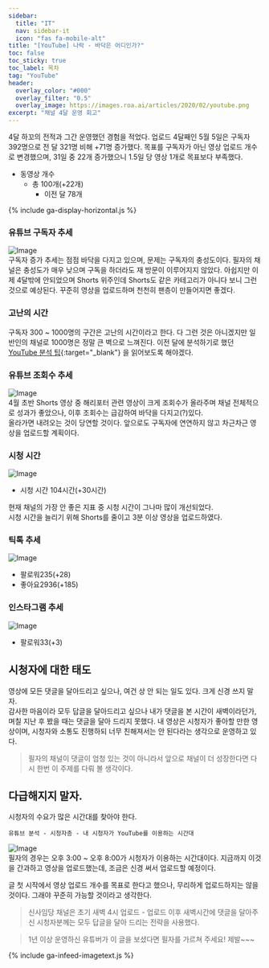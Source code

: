 ```yaml
---
sidebar:
  title: "IT"
  nav: sidebar-it
  icon: "fas fa-mobile-alt"
title: "[YouTube] 나락 - 바닥은 어디인가?"
toc: false
toc_sticky: true
toc_label: 목차
tag: "YouTube"
header:
  overlay_color: "#000"
  overlay_filter: "0.5"
  overlay_image: https://images.roa.ai/articles/2020/02/youtube.png
excerpt: "채널 4달 운영 회고"
---
```

4달 하꼬의 전적과 그간 운영했던 경험을 적었다. 업로드 4달째인 5월 5일은 구독자 392명으로 전 달 321명 비해 +71명 증가했다.
목표를 구독자가 아닌 영상 업로드 개수로 변경했으며, 31일 중 22개 증가했으니 1.5일 당 영상 1개로 목표보다 부족했다.  
* 동영상 개수
  * 총 100개(+22개)
    * 이전 달 78개
    
{% include ga-display-horizontal.js %}

### 유튜브 구독자 추세
![Image](https://drive.google.com/uc?export=view&id=1ViSb6-DW4zz2jb8aWmrs0yykAcx7HyN4)   
구독자 증가 추세는 점점 바닥을 다지고 있으며, 문제는 구독자의 충성도이다. 필자의 채널은 충성도가 매우 낮으며 구독을 하더라도 재 방문이 이루어지지 않았다. 아쉽지만 이제 4달밖에 안되었으며 Shorts 위주인데 Shorts도 같은 카테고리가 아니다 보니 그런 것으로 예상된다. 꾸준히 영상을 업로드하며 천천히 팬층이 만들어지면 좋겠다.

### 고난의 시간
구독자 300 ~ 1000명의 구간은 고난의 시간이라고 한다. 다 그런 것은 아니겠지만 일반인의 채널로 1000명은 정말 큰 벽으로 느껴진다. 이전 달에 분석하기로 했던 [<i class="fas fa-link"></i> YouTube 분석 팁](https://support.google.com/youtube/answer/11912632?p=youtube_analytics_tips&visit_id=637843711200332089-1906177740&rd=1){:target="_blank"} 을 읽어보도록 해야겠다.

### 유튜브 조회수 추세
![Image](https://drive.google.com/uc?export=view&id=1wNsfSRiaByEXM7x5b_cqR-3MJCo2jCjw)  
4월 초반 Shorts 영상 중 해리포터 관련 영상이 크게 조회수가 올라주며 채널 전체적으로 성과가 좋았으나, 이후 조회수는 급감하여 바닥을 다지고(?)있다.  
올라가면 내려오는 것이 당연할 것이다. 앞으로도 구독자에 연연하지 않고 차근차근 영상을 업로드할 계획이다.

### 시청 시간
![Image](https://drive.google.com/uc?export=view&id=1Dr9zlAx2DRsW8UWQfc4UEXbQIYjvMUyN)  
* 시청 시간 104시간(+30시간)

현재 채널의 가장 안 좋은 지표 중 시청 시간이 그나마 많이 개선되었다.  
시청 시간을 늘리기 위해 Shorts를 줄이고 3분 이상 영상을 업로드하였다.

### 틱톡 추세
![Image](https://drive.google.com/uc?export=view&id=1YAMmovhJbAbJ4GE8s6xa84vOm9roiUvg)  
* 팔로워235(+28)
* 좋아요2936(+185)

### 인스타그램 추세
![Image](https://drive.google.com/uc?export=view&id=1u4TYL7R2nyPKkE-Dc85zUrcL0mMXP8mZ)  
* 팔로워33(+3)


## 시청자에 대한 태도
영상에 모든 댓글을 달아드리고 싶으나, 여건 상 안 되는 일도 있다. 크게 신경 쓰지 말자.  
감사한 마음이라 모두 답글을 달아드리고 싶으나 내가 댓글을 본 시간이 새벽이라던가, 며칠 지난 후 봤을 때는 댓글을 달아 드리지 못했다.
내 영상은 시청자가 좋아할 만한 영상이며, 시청자와 소통도 진행하되 너무 친해져서는 안 된다라는 생각으로 운영하고 있다.

> 필자의 채널이 댓글이 엄청 있는 것이 아니라서 앞으로 채널이 더 성장한다면 다시 한번 이 주제를 다뤄 볼 생각이다.  

## 다급해지지 말자.
시청자의 수요가 많은 시간대를 찾아야 한다. 
```
유튜브 분석 - 시청자층 - 내 시청자가 YouTube를 이용하는 시간대
```
![Image](https://drive.google.com/uc?export=view&id=1vS1HR4GPjSD88zGyQZyCVJ0tsWqcIFMr)  
필자의 경우는 오후 3:00 ~ 오후 8:00가 시청자가 이용하는 시간대이다. 지금까지 이것을 간과하고 영상을 업로드했는데, 조금은 신경 써서 업로드할 예정이다.

글 첫 시작에서 영상 업로드 개수를 목표로 한다고 했으나, 무리하게 업로드하지는 않을 것이다. 그래야 꾸준히 가능할 것이라고 생각한다. 

> 신사임당 채널은 초기 새벽 4시 업로드 - 업로드 이후 새벽시간에 댓글을 달아주신 시청자분께는 모두 답글을 달아 드리는 전략을 사용했다.

<!--
## 꾸미자
다른 유튜버의 정보에서 많이 공감한 것인데, 채널을 꾸며야 한다. 다른 사람이 봤을 때 이 채널은 `뭐가 있긴 있네?` 하는 정도로 꾸며야 한다. 
### 영상을 늘리자.
-- 쓰자
 
### 베너를 꾸미자.
-- 쓰자  
![Image](https://drive.google.com/uc?export=view&id=16FXEj4LZDIERcpl8UUz1qYEKOZGp_aJm)   
 
### 아이콘을 꾸미자.
-- 쓰자  
![Image](https://drive.google.com/uc?export=view&id=1qIk73oDfJPzZ_IMbsFbkv8H5-1c7Q2XQ)  
 
### 미리보기를 꾸미자.
![Image](https://drive.google.com/uc?export=view&id=11J01XTqgtnJ3-dbeCYoJj2l2z50hmLkd)  
유튜브 메인 페이지다. 어떤 미리보기가 눈에 띄는가? 

식당에 있는메뉴판을 보는 듯 하다. 눈에 띄어야 한다.


-- 쓰자

### 영상에 효과음을 넣자.
-- 쓰자

### 영상에 배경음을 넣자.
-- 쓰자

### 영상에 효과를 주자.
-- 쓰자



## 첫 영상
-- 쓰자

-- 쓰자
## 제목을 잘 짓자. - 표본이론
-- 쓰자

-->
>1년 이상 운영하신 유튜버가 이 글을 보셨다면 필자를 가르쳐 주세요! 제발~~~

{% include ga-infeed-imagetext.js %}
